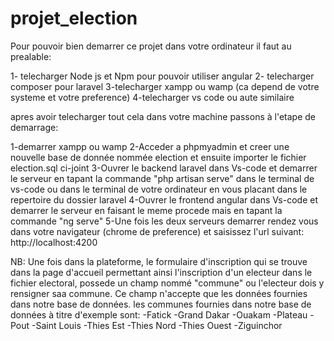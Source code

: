 # projet_election

Pour pouvoir bien demarrer ce projet dans votre ordinateur il faut au prealable:

1- telecharger Node js et Npm pour pouvoir utiliser angular
2- telecharger composer pour laravel
3-telecharger xampp ou wamp (ca depend de votre systeme et votre preference)
4-telecharger vs code ou aute similaire

apres avoir telecharger tout cela dans votre machine passons à l'etape de demarrage:

1-demarrer xampp ou wamp
2-Acceder a phpmyadmin et creer une nouvelle base de donnée nommée election et ensuite importer le fichier election.sql ci-joint
3-Ouvrer le backend laravel dans Vs-code et demarrer le serveur en tapant la commande "php artisan serve" dans le terminal de vs-code ou 
  dans le terminal de votre ordinateur en vous placant dans le repertoire du dossier laravel 
4-Ouvrer le frontend angular dans Vs-code et demarrer le serveur en faisant le meme procede mais en tapant la commande "ng serve"
5-Une fois les deux serveurs demarrer rendez vous dans votre navigateur (chrome de preference) et saisissez l'url suivant:
 http://localhost:4200
 
 NB: 
 Une fois dans la plateforme, le formulaire d'inscription qui se trouve dans la  page d'accueil permettant ainsi l'inscription d'un electeur dans le fichier electoral,
 possede un champ nommé "commune" ou l'electeur dois y rensigner saa commune. Ce champ n'accepte que les données fournies dans notre base de données.
 les communes fournies dans notre base de données à titre d'exemple sont:
  -Fatick
  -Grand Dakar
  -Ouakam
  -Plateau
  -Pout 
  -Saint Louis
  -Thies Est
  -Thies Nord
  -Thies Ouest
  -Ziguinchor
